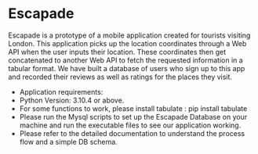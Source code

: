 # Escapade
Escapade is a prototype of a mobile application created for tourists visiting London. This application picks up the location coordinates through a Web API when the user inputs their location. These coordinates then get concatenated to another Web API to fetch the requested information in a tabular format.  We have built a database of users who sign up to this app and recorded their reviews as well as ratings for the places they visit. 

- Application requirements: 
- Python Version: 3.10.4 or above. 
- For some functions to work, please install tabulate : pip install tabulate
- Please run the Mysql scripts to set up the Escapade Database on your machine and run the executable files to see our application working. 
- Please refer to the detailed documentation to understand the process flow and a simple DB schema. 
